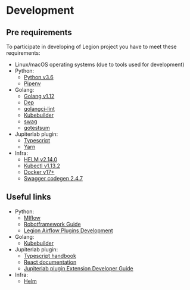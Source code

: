 # Development

## Pre requirements

To participate in developing of Legion project you have to meet these requirements:
* Linux/macOS operating systems (due to tools used for development)
* Python:
    * [Python v3.6](https://www.python.org/downloads/release/python-360/)
    * [Pipenv](https://github.com/pypa/pipenv)
* Golang:
    * [Golang v1.12](https://blog.golang.org/go1.12)
    * [Dep](https://github.com/golang/dep)
    * [golangci-lint](https://github.com/golangci/golangci-lint)
    * [Kubebuilder](https://github.com/kubernetes-sigs/kubebuilder)
    * [swag](https://github.com/swaggo/swag)
    * [gotestsum](https://github.com/gotestyourself/gotestsum)
* Jupiterlab plugin:
    * [Typescript](https://www.typescriptlang.org/index.html#download-links)
    * [Yarn](https://yarnpkg.com/lang/en/)
* Infra:
    * [HELM v2.14.0](https://github.com/helm/helm/releases/tag/v2.14.0)
    * [Kubectl v1.13.2](https://github.com/kubernetes/kubernetes/releases/tag/v1.13.2)
    * [Docker v17+](https://docs.docker.com/install/)
    * [Swagger codegen 2.4.7](https://github.com/swagger-api/swagger-codegen/releases)

## Useful links

* Python:
    * [Mlflow](https://www.mlflow.org/docs/latest/index.html)
    * [Robotframework Guide](http://robotframework.org/robotframework/latest/RobotFrameworkUserGuide.html)
    * [Legion Airflow Plugins Development](https://airflow.apache.org/plugins.html)
* Golang:
    * [Kubebuilder](https://book.kubebuilder.io/)
* Jupiterlab plugin:
    * [Typescript handbook](https://www.typescriptlang.org/docs/handbook/basic-types.html)
    * [React documentation](https://reactjs.org/docs/getting-started.html)
    * [Jupiterlab plugin Extension Developer Guide](https://jupyterlab.readthedocs.io/en/stable/developer/extension_dev.html)
* Infra:
    * [Helm](https://helm.sh/docs/using_helm/#quickstart-guide)

